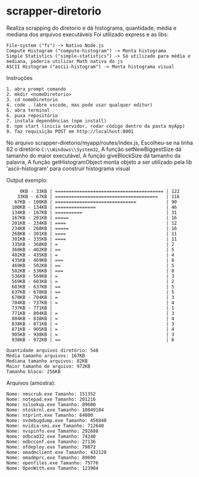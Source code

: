 # scrapper-diretorio
Realiza scrapping do diretorio e dá histograma, quantidade, média e mediana dos arquivos executáveis
Foi utilizado express e as libs:
```
File-system ("fs") -> Nativo Node.js
Compute Histogram ("compute-histogram") -> Monta histograma
Simple Statistics ("simple-statistics") -> Só utilizado para média e mediana, poderia utilizar Math nativa do js
ASCII Histogram ("ascii-histogram") -> Monta histograma visual
```

Instruções
```
1. abra prompt comando
2. mkdir <nomeDiretorio>
3. cd nomeDiretorio
4. code . (abre vscode, mas pode usar qualquer editor)
5. abra terminal
6. puxa repositório
7. instala dependências (npm install)
8. npm start (inicia servidor, rodar código dentro da pasta myApp)
9. faz requisição POST em http://localhost:8001
```

No arquivo scrapper-diretorio/myapp/routes/index.js,
Escolheu-se na linha 62 o diretório `C:\\Windows\\System32`,
A função setNewBiggestSize dá tamanho do maior executável,
A função giveBlockSize dá tamanho da palavra,
A função getHistogramObject monta objeto a ser utilizado pela lib 'ascii-histogram' para construir histograma visual

Output exemplo:
```
     0KB - 33KB | ======================================== | 122
    33KB - 67KB | ======================================   | 116
   67KB - 100KB | ==============================           | 90
  100KB - 134KB | ===============                          | 46
  134KB - 167KB | ==========                               | 31
  167KB - 201KB | =====                                    | 16
  201KB - 234KB | ====                                     | 12
  234KB - 268KB | =====                                    | 16
  268KB - 301KB | ====                                     | 11
  301KB - 335KB | ====                                     | 11
  335KB - 368KB | =                                        | 2
  368KB - 402KB | ==                                       | 5
  402KB - 435KB | =                                        | 4
  435KB - 469KB | ===                                      | 8
  469KB - 502KB | ==                                       | 5
  502KB - 536KB | ===                                      | 8
  536KB - 569KB | =                                        | 3
  569KB - 603KB | =                                        | 2
  603KB - 637KB | ==                                       | 5
  637KB - 670KB | ==                                       | 5
  670KB - 704KB | =                                        | 3
  704KB - 737KB | =                                        | 4
  737KB - 771KB |                                          | 1
  771KB - 804KB | =                                        | 3
  804KB - 838KB | =                                        | 4
  838KB - 871KB | =                                        | 3
  871KB - 905KB | =                                        | 4
  905KB - 938KB | =                                        | 3
  938KB - 972KB | ==                                       | 6
```
```
Quantidade arquivos diretório: 548
Média tamanho arquivos: 167KB
Mediana tamanho arquivos: 82KB
Maior tamanho de arquivo: 972KB
Tamanho bloco: 256KB
```

Arquivos (amostra):
```
Nome: nmscrub.exe Tamanho: 151352
Nome: notepad.exe Tamanho: 201216
Nome: nslookup.exe Tamanho: 89600
Nome: ntoskrnl.exe Tamanho: 10849104
Nome: ntprint.exe Tamanho: 64000
Nome: nvdebugdump.exe Tamanho: 456848
Nome: nvidia-smi.exe Tamanho: 712640
Nome: nvspinfo.exe Tamanho: 292688
Nome: odbcad32.exe Tamanho: 74240
Nome: odbcconf.exe Tamanho: 27136
Nome: ofdeploy.exe Tamanho: 79872
Nome: omadmclient.exe Tamanho: 432128
Nome: omadmprc.exe Tamanho: 89600
Nome: openfiles.exe Tamanho: 75776
Nome: OpenWith.exe Tamanho: 123984
```
